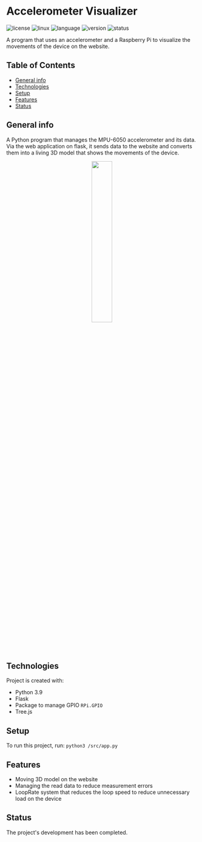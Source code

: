 # Accelerometer Visualizer

![license](https://img.shields.io/badge/license-MIT-blue)
![linux](https://img.shields.io/badge/os-Linux-green)
![language](https://img.shields.io/badge/language-Python3.9-blue)
![version](https://img.shields.io/badge/version-1.0.0-success)
![status](https://img.shields.io/badge/status-production-green)

A program that uses an accelerometer and a Raspberry Pi to visualize the movements of the device on the website. 

## Table of Contents
* [General info](#general-info)
* [Technologies](#technologies)
* [Setup](#setup)
* [Features](#features)
* [Status](#status)

## General info
A Python program that manages the MPU-6050 accelerometer and its data. Via the web application on flask, it sends data to the website
and converts them into a living 3D model that shows the movements of the device.

<p align="center" width="100%">
    <img width="33%" src="https://github.com/Miklakapi/accelerometer-visualizer/blob/master/accelerometer.gif"> 
</p>

## Technologies
Project is created with:

* Python 3.9
* Flask
* Package to manage GPIO `RPi.GPIO`
* Tree.js

## Setup
To run this project, run:
```python3 /src/app.py```

## Features
* Moving 3D model on the website
* Managing the read data to reduce measurement errors
* LoopRate system that reduces the loop speed to reduce unnecessary load on the device

## Status
The project's development has been completed.
